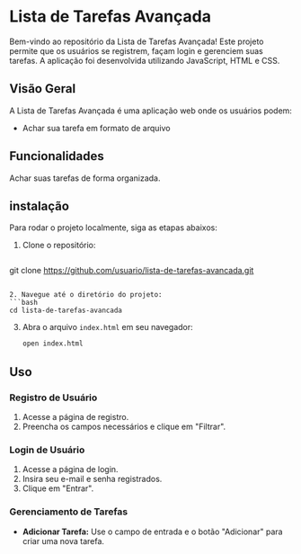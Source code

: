 # Lista de Tarefas Avançada
 
Bem-vindo ao repositório da Lista de Tarefas Avançada! Este projeto permite que os usuários se registrem, façam login e gerenciem suas tarefas. A aplicação foi desenvolvida utilizando JavaScript, HTML e CSS.
 

 
## Visão Geral
 
A Lista de Tarefas Avançada é uma aplicação web onde os usuários podem:
- Achar sua tarefa em formato de arquivo
 
## Funcionalidades
 Achar suas tarefas de forma organizada.

## instalação
 
Para rodar o projeto localmente, siga as etapas abaixos:
 
1. Clone o repositório:
   ```bash
git clone https://github.com/usuario/lista-de-tarefas-avancada.git
   ```
   
2. Navegue até o diretório do projeto:
   ```bash
   cd lista-de-tarefas-avancada
   ```
 
3. Abra o arquivo `index.html` em seu navegador:
   ```bash
   open index.html
   ```
 
## Uso
 
### Registro de Usuário
 
1. Acesse a página de registro.
2. Preencha os campos necessários e clique em "Filtrar".
 
### Login de Usuário
 
1. Acesse a página de login.
2. Insira seu e-mail e senha registrados.
3. Clique em "Entrar".
 
### Gerenciamento de Tarefas
 
- **Adicionar Tarefa:** Use o campo de entrada e o botão "Adicionar" para criar uma nova tarefa.
